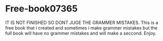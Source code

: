# Free-book07365
IT IS NOT FINISHED SO DONT JUGE THE GRAMMER MISTAKES.
This is a free book that i created and sometimes i make grammer mistakes but the full book will have no grammer mistakes and will make a seccond.
Enjoy.
